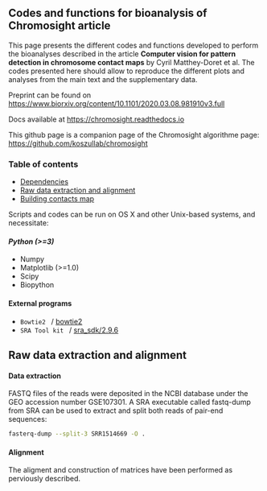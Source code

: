 ## Codes and functions for bioanalysis of Chromosight article ##

This page presents the different codes and functions developed to perform the bioanalyses described in the article **Computer vision for pattern detection in chromosome contact maps** by Cyril Matthey-Doret et al. The codes presented here should allow to reproduce the different plots and analyses from the main text and the supplementary data. 

Preprint can be found on https://www.biorxiv.org/content/10.1101/2020.03.08.981910v3.full

Docs available at https://chromosight.readthedocs.io

This github page is a companion page of the Chromosight algorithme page:
https://github.com/koszullab/chromosight

### Table of contents

* [Dependencies](https://github.com/koszullab/E.coli.analysis/blob/master/README.md#dependencies)
* [Raw data extraction and alignment](https://github.com/koszullab/E.coli.analysis/blob/master/README.md#raw-data-extraction-and-alignment)
* [Building contacts map](https://github.com/koszullab/E.coli.analysis/blob/master/README.md#building-contacts-map)


Scripts and codes can be run on OS X and other Unix-based systems, and necessitate:
#### *Python (>=3)*
* Numpy
* Matplotlib (>=1.0)
* Scipy
* Biopython

#### External programs

* `Bowtie2 ` / [bowtie2](http://bowtie-bio.sourceforge.net/bowtie2/index.shtml)
* `SRA Tool kit ` / [sra_sdk/2.9.6](https://www.ncbi.nlm.nih.gov/books/NBK158900/)


## Raw data extraction and alignment
#### Data extraction

FASTQ files of the reads were deposited in the NCBI database under the GEO accession number GSE107301. A SRA executable called fastq-dump from SRA can be used to extract and split both reads of pair-end sequences: 
```bash
fasterq-dump --split-3 SRR1514669 -O .
```

#### Alignment

The aligment and construction of matrices have been performed as perviously described. 
